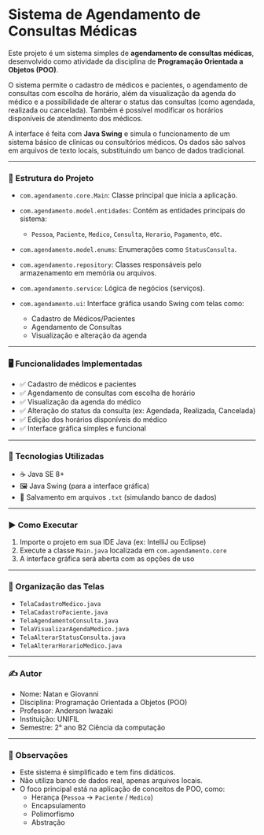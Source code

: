 # Sistema de Agendamento de Consultas Médicas

Este projeto é um sistema simples de **agendamento de consultas médicas**, desenvolvido como atividade da disciplina de **Programação Orientada a Objetos (POO)**.

O sistema permite o cadastro de médicos e pacientes, o agendamento de consultas com escolha de horário, além da visualização da agenda do médico e a possibilidade de alterar o status das consultas (como agendada, realizada ou cancelada). Também é possível modificar os horários disponíveis de atendimento dos médicos.

A interface é feita com **Java Swing** e simula o funcionamento de um sistema básico de clínicas ou consultórios médicos. Os dados são salvos em arquivos de texto locais, substituindo um banco de dados tradicional.

---

### 🧱 Estrutura do Projeto

- `com.agendamento.core.Main`: Classe principal que inicia a aplicação.

- `com.agendamento.model.entidades`: Contém as entidades principais do sistema:
  - `Pessoa`, `Paciente`, `Medico`, `Consulta`, `Horario`, `Pagamento`, etc.

- `com.agendamento.model.enums`: Enumerações como `StatusConsulta`.

- `com.agendamento.repository`: Classes responsáveis pelo armazenamento em memória ou arquivos.

- `com.agendamento.service`: Lógica de negócios (serviços).

- `com.agendamento.ui`: Interface gráfica usando Swing com telas como:
  - Cadastro de Médicos/Pacientes
  - Agendamento de Consultas
  - Visualização e alteração da agenda

---

### 🖥️ Funcionalidades Implementadas

- ✅ Cadastro de médicos e pacientes  
- ✅ Agendamento de consultas com escolha de horário  
- ✅ Visualização da agenda do médico  
- ✅ Alteração do status da consulta (ex: Agendada, Realizada, Cancelada)  
- ✅ Edição dos horários disponíveis do médico  
- ✅ Interface gráfica simples e funcional  

---

### 🧪 Tecnologias Utilizadas

- ☕ Java SE 8+  
- 🖼️ Java Swing (para a interface gráfica)  
- 💾 Salvamento em arquivos `.txt` (simulando banco de dados)  

---

### ▶️ Como Executar

1. Importe o projeto em sua IDE Java (ex: IntelliJ ou Eclipse)
2. Execute a classe `Main.java` localizada em `com.agendamento.core`
3. A interface gráfica será aberta com as opções de uso

---

### 📂 Organização das Telas

- `TelaCadastroMedico.java`  
- `TelaCadastroPaciente.java`  
- `TelaAgendamentoConsulta.java`  
- `TelaVisualizarAgendaMedico.java`  
- `TelaAlterarStatusConsulta.java`  
- `TelaAlterarHorarioMedico.java`  

---

### ✍️ Autor

- Nome: Natan e Giovanni 
- Disciplina: Programação Orientada a Objetos (POO)  
- Professor: Anderson Iwazaki 
- Instituição: UNIFIL 
- Semestre: 2° ano B2 Ciência da computação

---

### 📌 Observações

- Este sistema é simplificado e tem fins didáticos.  
- Não utiliza banco de dados real, apenas arquivos locais.  
- O foco principal está na aplicação de conceitos de POO, como:
  - Herança (`Pessoa` → `Paciente` / `Medico`)
  - Encapsulamento
  - Polimorfismo
  - Abstração
